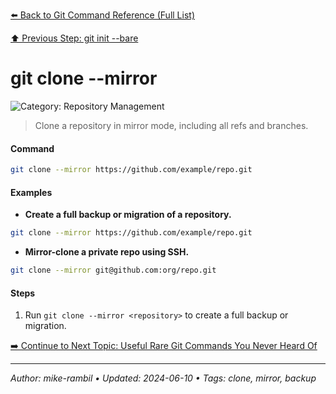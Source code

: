 [⬅️ Back to Git Command Reference (Full List)](./git-command-reference-full-list.md)

[⬆️ Previous Step: git init --bare](./git-init-bare.md)

# git clone --mirror <repository>


![Category: Repository Management](https://img.shields.io/badge/Category-Repository%20Management-blue)
> Clone a repository in mirror mode, including all refs and branches.


#### Command
```sh
git clone --mirror https://github.com/example/repo.git
```

#### Examples
- **Create a full backup or migration of a repository.** 

 ```sh
git clone --mirror https://github.com/example/repo.git 
 ```
- **Mirror-clone a private repo using SSH.** 

 ```sh
git clone --mirror git@github.com:org/repo.git 
 ```


#### Steps
1. Run `git clone --mirror <repository>` to create a full backup or migration.


[➡️ Continue to Next Topic: Useful Rare Git Commands You Never Heard Of](./useful-rare-git-commands-you-never-heard-of.md)

---

_Author: mike-rambil • Updated: 2024-06-10 • Tags: clone, mirror, backup_
